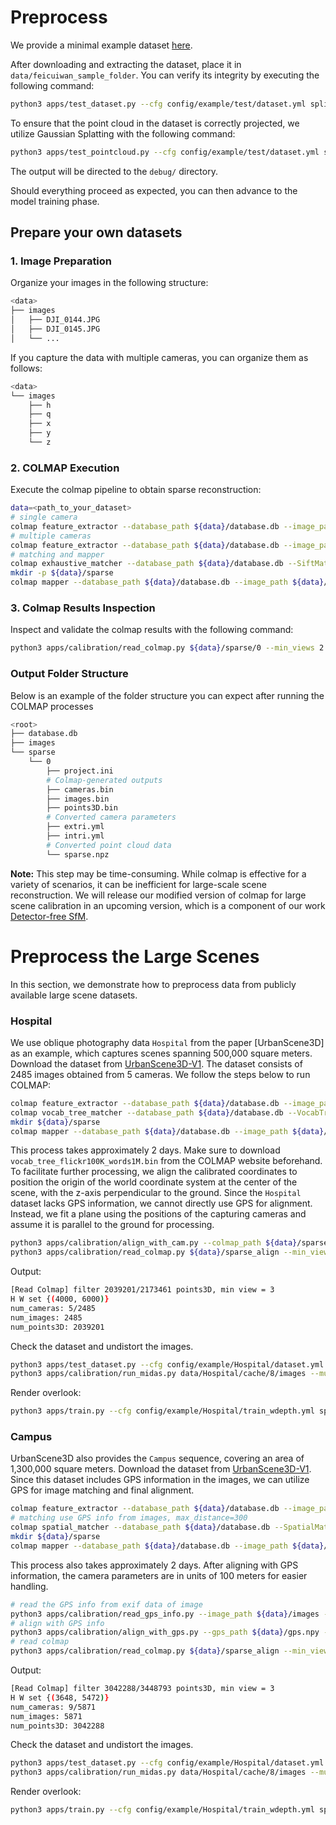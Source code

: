 # Preprocess

We provide a minimal example dataset [here](https://forms.gle/E3Roi9zriu6Sk4557).

After downloading and extracting the dataset, place it in `data/feicuiwan_sample_folder`. You can verify its integrity by executing the following command:

```bash
python3 apps/test_dataset.py --cfg config/example/test/dataset.yml split dataset
```

To ensure that the point cloud in the dataset is correctly projected, we utilize Gaussian Splatting with the following command:

```bash
python3 apps/test_pointcloud.py --cfg config/example/test/dataset.yml split dataset radius 0.01
```

The output will be directed to the `debug/` directory.

Should everything proceed as expected, you can then advance to the model training phase.

## Prepare your own datasets

### 1. Image Preparation

Organize your images in the following structure:

```bash
<data>
├── images          
│   ├── DJI_0144.JPG
│   ├── DJI_0145.JPG
│   └── ...
```

If you capture the data with multiple cameras, you can organize them as follows:

```bash
<data>
└── images
    ├── h
    ├── q
    ├── x
    ├── y
    └── z
```

### 2. COLMAP Execution

Execute the colmap pipeline to obtain sparse reconstruction:

```bash
data=<path_to_your_dataset>
# single camera
colmap feature_extractor --database_path ${data}/database.db --image_path ${data}/images --ImageReader.camera_model OPENCV --ImageReader.single_camera 1  --SiftExtraction.use_gpu 0
# multiple cameras
colmap feature_extractor --database_path ${data}/database.db --image_path ${data}/images --ImageReader.camera_model OPENCV --ImageReader.single_camera_per_folder 1 --SiftExtraction.use_gpu 0
# matching and mapper
colmap exhaustive_matcher --database_path ${data}/database.db --SiftMatching.use_gpu 0 
mkdir -p ${data}/sparse
colmap mapper --database_path ${data}/database.db --image_path ${data}/images --output_path ${data}/sparse
```

### 3. Colmap Results Inspection

Inspect and validate the colmap results with the following command:

```bash
python3 apps/calibration/read_colmap.py ${data}/sparse/0 --min_views 2
```

### Output Folder Structure

Below is an example of the folder structure you can expect after running the COLMAP processes

```bash
<root>
├── database.db     
├── images
└── sparse
    └── 0
        ├── project.ini
        # Colmap-generated outputs
        ├── cameras.bin
        ├── images.bin
        ├── points3D.bin
        # Converted camera parameters
        ├── extri.yml
        ├── intri.yml
        # Converted point cloud data
        └── sparse.npz
```

**Note:** This step may be time-consuming.
While colmap is effective for a variety of scenarios, it can be inefficient for large-scale scene reconstruction.
We will release our modified version of colmap for large scene calibration in an upcoming version, which is a component of our work [Detector-free SfM](https://zju3dv.github.io/DetectorFreeSfM/).

# Preprocess the Large Scenes

In this section, we demonstrate how to preprocess data from publicly available large scene datasets. 

### Hospital

We use oblique photography data `Hospital` from the paper [UrbanScene3D] as an example, which captures scenes spanning 500,000 square meters. Download the dataset from [UrbanScene3D-V1](https://github.com/Linxius/UrbanScene3D?tab=readme-ov-file#urbanscene3d-v1). The dataset consists of 2485 images obtained from 5 cameras. We follow the steps below to run COLMAP:

```bash
colmap feature_extractor --database_path ${data}/database.db --image_path ${data}/images --ImageReader.camera_model OPENCV --ImageReader.single_camera_per_folder 1 --SiftExtraction.use_gpu 0
colmap vocab_tree_matcher --database_path ${data}/database.db --VocabTreeMatching.vocab_tree_path ./vocab_tree_flickr100K_words1M.bin --VocabTreeMatching.num_images 100 --SiftMatching.use_gpu 0
mkdir ${data}/sparse
colmap mapper --database_path ${data}/database.db --image_path ${data}/images --output_path ${data}/sparse
```

This process takes approximately 2 days. Make sure to download `vocab_tree_flickr100K_words1M.bin` from the COLMAP website beforehand. To facilitate further processing, we align the calibrated coordinates to position the origin of the world coordinate system at the center of the scene, with the z-axis perpendicular to the ground. Since the `Hospital` dataset lacks GPS information, we cannot directly use GPS for alignment. Instead, we fit a plane using the positions of the capturing cameras and assume it is parallel to the ground for processing.

```bash
python3 apps/calibration/align_with_cam.py --colmap_path ${data}/sparse/0 --target_path ${data}/sparse_align
python3 apps/calibration/read_colmap.py ${data}/sparse_align --min_views 3
```

Output:

```bash
[Read Colmap] filter 2039201/2173461 points3D, min view = 3
H W set {(4000, 6000)}
num_cameras: 5/2485
num_images: 2485
num_points3D: 2039201
```

Check the dataset and undistort the images.

```bash
python3 apps/test_dataset.py --cfg config/example/Hospital/dataset.yml split dataset
python3 apps/calibration/run_midas.py data/Hospital/cache/8/images --multifolder
```

Render overlook:

```bash
python3 apps/train.py --cfg config/example/Hospital/train_wdepth.yml split demo_overlook
```

### Campus

UrbanScene3D also provides the `Campus` sequence, covering an area of 1,300,000 square meters. Download the dataset from [UrbanScene3D-V1](https://github.com/Linxius/UrbanScene3D?tab=readme-ov-file#urbanscene3d-v1). Since this dataset includes GPS information in the images, we can utilize GPS for image matching and final alignment.

```bash
colmap feature_extractor --database_path ${data}/database.db --image_path ${data}/images --ImageReader.camera_model OPENCV --ImageReader.single_camera_per_folder 1 --SiftExtraction.use_gpu 1
# matching use GPS info from images, max_distance=300
colmap spatial_matcher --database_path ${data}/database.db --SpatialMatching.max_num_neighbors 200 --SpatialMatching.max_distance 300 --SiftMatching.use_gpu 1
mkdir ${data}/sparse
colmap mapper --database_path ${data}/database.db --image_path ${data}/images --output_path ${data}/sparse
```

This process also takes approximately 2 days. After aligning with GPS information, the camera parameters are in units of 100 meters for easier handling.

```bash
# read the GPS info from exif data of image
python3 apps/calibration/read_gps_info.py --image_path ${data}/images --output_path ${data}/gps.npy --multifolder
# align with GPS info
python3 apps/calibration/align_with_gps.py --gps_path ${data}/gps.npy --colmap_path ${data}/sparse/0 --output_colmap_path ${data}/sparse_align
# read colmap
python3 apps/calibration/read_colmap.py ${data}/sparse_align --min_views 3
```

Output:

```bash
[Read Colmap] filter 3042288/3448793 points3D, min view = 3
H W set {(3648, 5472)}
num_cameras: 9/5871
num_images: 5871
num_points3D: 3042288
```

Check the dataset and undistort the images.

```bash
python3 apps/test_dataset.py --cfg config/example/Hospital/dataset.yml split dataset
python3 apps/calibration/run_midas.py data/Hospital/cache/8/images --multifolder
```

Render overlook:

```bash
python3 apps/train.py --cfg config/example/Hospital/train_wdepth.yml split demo_overlook
```